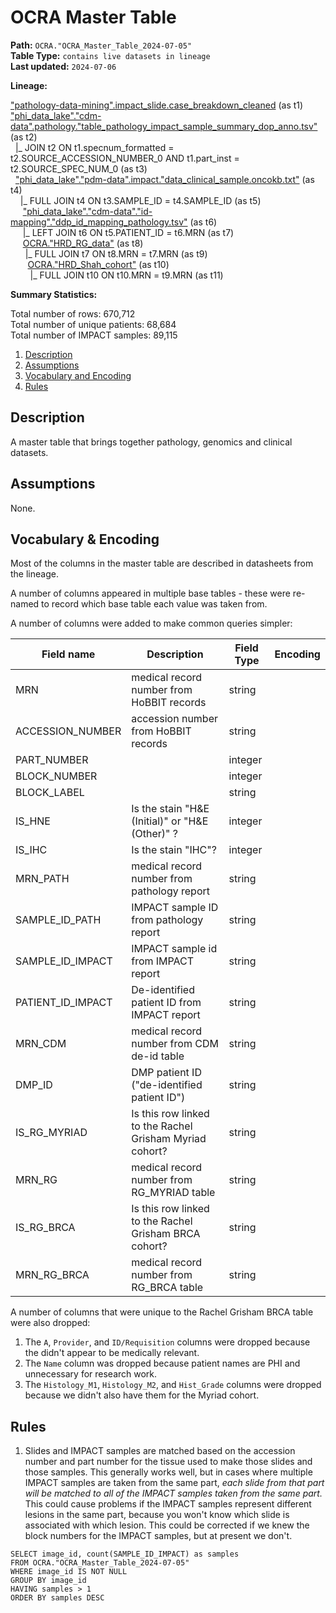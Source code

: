 # OCRA Master Table

<b>Path:</b> `OCRA."OCRA_Master_Table_2024-07-05"` <br/>
<b>Table Type:</b> `contains live datasets in lineage` <br/>
<b>Last updated:</b> `2024-07-06` <br/>

<b>Lineage:</b> 

["pathology-data-mining".impact_slide.case_breakdown_cleaned](https://github.com/msk-mind/datasheets-for-datasets/blob/main/hobbit/hobbit-casebreakdown-cleaned.md) (as t1) <br/>
["phi_data_lake"."cdm-data".pathology."table_pathology_impact_sample_summary_dop_anno.tsv"](https://github.com/msk-mind/datasheets-for-datasets/blob/main/clinical-data-mining/pathology_reports.md) (as t2) <br/>
&nbsp; |_ JOIN t2 ON t1.specnum_formatted = t2.SOURCE_ACCESSION_NUMBER_0 AND t1.part_inst = t2.SOURCE_SPEC_NUM_0 (as t3) <br/>
&nbsp; ["phi_data_lake"."pdm-data".impact."data_clinical_sample.oncokb.txt"](https://github.com/msk-mind/datasheets-for-datasets/blob/main/impact/data_clinical_sample.oncokb.md) (as t4) <br/>
&nbsp;&nbsp;&nbsp; |_ FULL JOIN t4 ON t3.SAMPLE_ID = t4.SAMPLE_ID (as t5) <br/>
&nbsp;&nbsp;&nbsp;&nbsp; ["phi_data_lake"."cdm-data"."id-mapping"."ddp_id_mapping_pathology.tsv"](https://github.com/msk-mind/datasheets-for-datasets/blob/main/clinical-data-mining/ddp_id_mapping.md) (as t6) <br/>
&nbsp;&nbsp;&nbsp;&nbsp; |_ LEFT JOIN t6 ON t5.PATIENT_ID = t6.MRN (as t7) <br/>
&nbsp;&nbsp;&nbsp;&nbsp; [OCRA."HRD_RG_data"](https://github.com/msk-mind/datasheets-for-datasets/blob/main/pathology-data-mining/ocra/rachel_grisham_cohort.md) (as t8) <br/>
&nbsp;&nbsp;&nbsp;&nbsp;&nbsp; |_ FULL JOIN t7 ON t8.MRN = t7.MRN (as t9) <br/>
&nbsp;&nbsp;&nbsp;&nbsp;&nbsp;&nbsp; [OCRA."HRD_Shah_cohort"](https://github.com/msk-mind/datasheets-for-datasets/blob/main/pathology-data-mining/ocra/rachel_grisham_brca_cohort.md) (as t10) <br/>
&nbsp;&nbsp;&nbsp;&nbsp;&nbsp;&nbsp;&nbsp; |_ FULL JOIN t10 ON t10.MRN = t9.MRN (as t11) <br/>


<b>Summary Statistics:</b>

Total number of rows: 670,712 <br/>
Total number of unique patients: 68,684 <br/>
Total number of IMPACT samples: 89,115 <br/>


1. [Description](#description)
2. [Assumptions](#assumptions)
3. [Vocabulary and Encoding](#vocabulary)
3. [Rules](#rules)


## Description <a name="description"></a>

A master table that brings together pathology, genomics and clinical datasets.

## Assumptions <a name="assumptions"></a>

None. 

## Vocabulary & Encoding <a name="vocabulary"></a>

Most of the columns in the master table are described in datasheets from the lineage. 

A number of columns appeared in multiple base tables - these were re-named to record which
base table each value was taken from.

A number of columns were added to make common queries simpler:

| **Field name** | **Description** | **Field Type** | **Encoding** |
|---|---|---|---|
| MRN | medical record number from HoBBIT records | string | |
| ACCESSION_NUMBER | accession number from HoBBIT records |  string | |
| PART_NUMBER | |  integer  | |
| BLOCK_NUMBER | | integer  | |
| BLOCK_LABEL | |  string  | |
| IS_HNE | Is the stain "H&E (Initial)" or "H&E (Other)" ? | integer | |
| IS_IHC | Is the stain "IHC"? | integer | |
| MRN_PATH | medical record number from pathology report | string | |
| SAMPLE_ID_PATH | IMPACT sample ID from pathology report | string | |
| SAMPLE_ID_IMPACT  |IMPACT sample id from IMPACT report | string | |
| PATIENT_ID_IMPACT  |De-identified patient ID from IMPACT report | string | |
| MRN_CDM | medical record number from CDM de-id table | string | |
| DMP_ID | DMP patient ID ("de-identified patient ID") | string |
| IS_RG_MYRIAD | Is this row linked to the Rachel Grisham Myriad cohort? | string | |
| MRN_RG | medical record number from RG_MYRIAD table| string | |
| IS_RG_BRCA | Is this row linked to the Rachel Grisham BRCA cohort? | string | |
| MRN_RG_BRCA | medical record number from RG_BRCA table| string | |

A number of columns that were unique to the Rachel Grisham BRCA table were also dropped:
1. The `A`, `Provider`, and `ID/Requisition` columns were dropped because the didn't appear to be medically relevant.
2. The `Name` column was dropped because patient names are PHI and unnecessary for research work.
3. The `Histology_M1`, `Histology_M2`, and `Hist_Grade` columns were dropped because we didn't also have them for the Myriad cohort.

## Rules <a name="rules"></a>

1. Slides and IMPACT samples are matched based on the accession number and part number for the tissue used to make those slides and those samples.  This generally works well, but in cases where multiple IMPACT samples are taken from the same part, *each slide from that part will be matched to all of the IMPACT samples taken from the same part.*  This could cause problems if the IMPACT samples represent different lesions in the same part, because you won't know which slide is associated with which lesion.  This could be corrected if we knew the block numbers for the IMPACT samples, but at present we don't.
```
SELECT image_id, count(SAMPLE_ID_IMPACT) as samples
FROM OCRA."OCRA_Master_Table_2024-07-05"
WHERE image_id IS NOT NULL 
GROUP BY image_id
HAVING samples > 1
ORDER BY samples DESC
```


